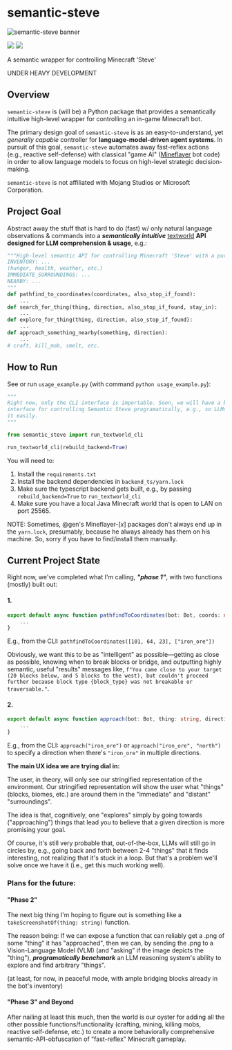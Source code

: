 # semantic-steve

![semantic-steve banner](https://i.imgur.com/omL5Fax.png)

<div align="left">
	<img src="https://img.shields.io/badge/status-under%20development-orange"/></a>
	<a href="https://github.com/sonnygeorge/semantic-steve/LICENSE"><img src="https://img.shields.io/badge/License-MIT-blue"/></a>
</div>

A semantic wrapper for controlling Minecraft 'Steve'

UNDER HEAVY DEVELOPMENT

## Overview

`semantic-steve` is (will be) a Python package that provides a semantically intuitive high-level wrapper for controlling an in-game Minecraft bot.

The primary design goal of `semantic-steve` is as an easy-to-understand, yet _generally capable_ controller for **language-model-driven agent systems**. In pursuit of this goal, `semantic-steve` automates away fast-reflex actions (e.g., reactive self-defense) with classical "game AI" ([Mineflayer](https://github.com/PrismarineJS/mineflayer) bot code) in order to allow language models to focus on high-level strategic decision-making.

`semantic-steve` is not affiliated with Mojang Studios or Microsoft Corporation.

## Project Goal

Abstract away the stuff that is hard to do (fast) w/ only natural language observations & commands into a **_semantically intuitive_** [textworld](https://www.microsoft.com/en-us/research/project/textworld/) **API designed for LLM comprehension & usage**, e.g.:

```python
"""High-level semantic API for controlling Minecraft 'Steve' with a purely text-based interface—e.g., only observing:
INVENTORY: ...
(hunger, health, weather, etc.)
IMMEDIATE_SURROUNDINGS: ...
NEARBY: ...
"""
def pathfind_to_coordinates(coordinates, also_stop_if_found):
    ...
def search_for_thing(thing, direction, also_stop_if_found, stay_in):
    ...
def explore_for_thing(thing, direction, also_stop_if_found):
    ...
def approach_something_nearby(something, direction):
    ...
# craft, kill_mob, smelt, etc.
```

## How to Run

See or run `usage_example.py` (with command `python usage_example.py`):

```python
"""
Right now, only the CLI interface is importable. Soon, we will have a better importable
interface for controlling Semantic Steve programatically, e.g., so LLMs can "hook up" to
it easily.
"""

from semantic_steve import run_textworld_cli

run_textworld_cli(rebuild_backend=True)
```

You will need to:

1. Install the `requirements.txt`
2. Install the backend dependencies in `backend_ts/yarn.lock`
3. Make sure the typescript backend gets built, e.g., by passing `rebuild_backend=True` to `run_textworld_cli`
4. Make sure you have a local Java Minecraft world that is open to LAN on port 25565.

NOTE: Sometimes, @gen's Mineflayer-[$x$] packages don't always end up in the `yarn.lock`, presumably, because he always already has them on his machine. So, sorry if you have to find/install them manually. 

## Current Project State

Right now, we've completed what I'm calling, **_"phase 1"_**, with two functions (mostly) built out:

#### 1.

```typescript
export default async function pathfindToCoordinates(bot: Bot, coords: number[], stopIfFound: string[]): Promise<SemanticSteveFunctionReturnObj>  {
    ...
}
```

E.g., from the CLI: `pathfindToCoordinates([101, 64, 23], ["iron_ore"])`

Obviously, we want this to be as "intelligent" as possible—getting as close as possible, knowing when to break blocks or bridge, and outputting highly semantic, useful "results" messages like, `f"You came close to your target (20 blocks below, and 5 blocks to the west), but couldn't proceed further because block type {block_type} was not breakable or traversable."`.

#### 2. 

```typescript
export default async function approach(bot: Bot, thing: string, direction?: string): Promise<SemanticSteveFunctionReturnObj> {
    ...
}
```

E.g., from the CLI: `approach("iron_ore")` or `approach("iron_ore", "north")` to specify a direction when there's `"iron_ore"` in multiple directions.

**The main UX idea we are trying dial in:**

The user, in theory, will only see our stringified representation of the environment. Our stringified representation will show the user what "things" (blocks, biomes, etc.) are around them in the "immediate" and "distant" "surroundings".

The idea is that, cognitively, one "explores" simply by going towards ("approaching") things that lead you to believe that a given direction is more promising your goal.

Of course, it's still very probable that, out-of-the-box, LLMs will still go in circles by, e.g., going back and forth between 2-4 "things" that it finds interesting, not realizing that it's stuck in a loop. But that's a problem we'll solve once we have it (i.e., get this much working well).

### Plans for the future:

#### "Phase 2"

The next big thing I'm hoping to figure out is something like a `takeScreenshotOf(thing: string)` function.

The reason being: If we can expose a function that can reliably get a .png of some "thing" it has "approached", then we can, by sending the .png to a Vision-Language Model (VLM) (and "asking" if the image depicts the "thing"), **_programatically benchmark_** an LLM reasoning system's ability to explore and find arbitrary "things".

(at least, for now, in peaceful mode, with ample bridging blocks already in the bot's inventory)

#### "Phase 3" and Beyond

After nailing at least this much, then the world is our oyster for adding all the other possible functions/functionality (crafting, mining, killing mobs, reactive self-defense, etc.) to create a more behaviorally comprehensive semantic-API-obfuscation of "fast-reflex" Minecraft gameplay.
